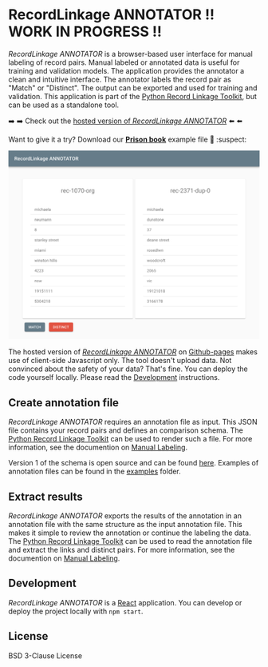 # RecordLinkage ANNOTATOR :bangbang: WORK IN PROGRESS :bangbang:

*RecordLinkage ANNOTATOR* is a browser-based user interface for
manual labeling of record pairs. Manual labeled or annotated data is useful 
for training and validation models. The application provides the annotator a clean and intuitive interface. The annotator labels the record pair as "Match" or "Distinct". The output can be exported and used for training and validation. This application is part of the 
[Python Record Linkage Toolkit](https://github.com/J535D165/recordlinkage), but can be used as a standalone tool. 

:arrow_right: :arrow_right: Check out the [hosted version of *RecordLinkage ANNOTATOR*](https://j535d165.github.io/recordlinkage-annotator/) :arrow_left: :arrow_left:

Want to give it a try? Download our [**Prison book**](https://raw.githubusercontent.com/J535D165/recordlinkage-annotator/master/examples/annotation_dishonesty.json) example file :cop: :suspect:

[![Review screen of RecordLinkage ANNOTATOR](images/annotator_review.png)](https://j535d165.github.io/recordlinkage-annotator/)

The hosted version of [*RecordLinkage ANNOTATOR*](https://j535d165.github.io/recordlinkage-annotator/) on [Github-pages](https://pages.github.com/) makes use of client-side Javascript 
only. The tool doesn't upload data. Not convinced about the safety of your data? That's 
fine. You can deploy the code yourself locally. Please read the [Development](#development) instructions.  

## Create annotation file

*RecordLinkage ANNOTATOR* requires an annotation file as input. This JSON file contains your record pairs and defines an comparison schema. The [Python Record Linkage Toolkit](https://github.com/J535D165/recordlinkage) can be used to render such a file. For more information, see the documention on [Manual Labeling](https://recordlinkage.readthedocs.io/en/latest/annotation.html). 

Version 1 of the schema is open source and can be found [here](/schema). Examples of annotation files can be found in the [examples](/examples) folder. 

## Extract results

*RecordLinkage ANNOTATOR* exports the results of the annotation in an annotation file with the same structure as the input annotation file. This makes it simple to review the annotation or continue the labeling the data. The [Python Record Linkage Toolkit](https://github.com/J535D165/recordlinkage) can be used to read the annotation file and extract the links and distinct pairs. For more information, see the documention on [Manual Labeling](https://recordlinkage.readthedocs.io/en/latest/annotation.html).

## Development

*RecordLinkage ANNOTATOR* is a [React](https://reactjs.org/) application. You can develop or deploy the project locally with `npm start`.

## License 

BSD 3-Clause License

